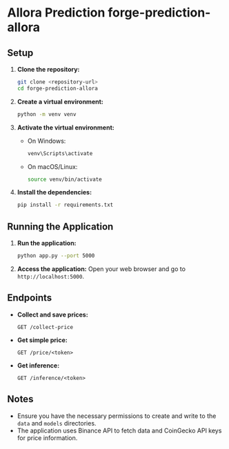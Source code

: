 # Allora Prediction forge-prediction-allora

## Setup

1. **Clone the repository:**
    ```sh
    git clone <repository-url>
    cd forge-prediction-allora
    ```

2. **Create a virtual environment:**
    ```sh
    python -m venv venv
    ```

3. **Activate the virtual environment:**
    - On Windows:
        ```sh
        venv\Scripts\activate
        ```
    - On macOS/Linux:
        ```sh
        source venv/bin/activate
        ```

4. **Install the dependencies:**
    ```sh
    pip install -r requirements.txt
    ```

## Running the Application

1. **Run the application:**
    ```sh
    python app.py --port 5000
    ```

2. **Access the application:**
    Open your web browser and go to `http://localhost:5000`.

## Endpoints

- **Collect and save prices:**
    ```
    GET /collect-price
    ```

- **Get simple price:**
    ```
    GET /price/<token>
    ```

- **Get inference:**
    ```
    GET /inference/<token>
    ```

## Notes

- Ensure you have the necessary permissions to create and write to the `data` and `models` directories.
- The application uses Binance API to fetch data and CoinGecko API keys for price information.

